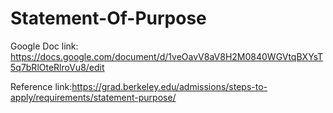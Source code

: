 # Statement-Of-Purpose

Google Doc link: https://docs.google.com/document/d/1veOavV8aV8H2M0840WGVtqBXYsT5q7bRlOteRlroVu8/edit

Reference link:https://grad.berkeley.edu/admissions/steps-to-apply/requirements/statement-purpose/
